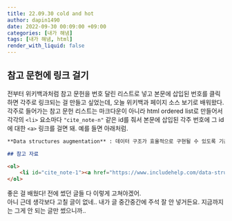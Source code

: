 ```yaml
---
title: 22.09.30 cold and hot
author: dapin1490
date: 2022-09-30 00:09:00 +09:00
categories: [내가 해냄]
tags: [내가 해냄, html]
render_with_liquid: false
---
```


## 참고 문헌에 링크 걸기
전부터 위키백과처럼 참고 문헌을 번호 달린 리스트로 넣고 본문에 삽입된 번호를 클릭하면 각주로 링크되는 걸 만들고 싶었는데, 오늘 위키백과 페이지 소스 보기로 배워왔다. 각주로 들어가는 참고 문헌 리스트는 마크다운이 아니라 html ordered list로 만들어서 각각의 `<li>` 요소마다 `"cite_note-n"` 같은 id를 줘서 본문에 삽입된 각주 번호에 그 id에 대한 `<a>` 링크를 걸면 돼. 예를 들면 아래처럼.  

```markdown
**Data structures augmentation** : 데이터 구조가 효율적으로 구현될 수 있도록 기존 데이터 구조에 몇 가지 추가 정보를 추가하는 것을 의미한다<a href="#cite_note-1">[1]</a>.

## 참고 자료

<ol>
    <li id="cite_note-1"><a href="https://www.includehelp.com/data-structure-tutorial/augmenting-data-structure.aspx" target="_blank" title="">Augmenting Data Structure</a></li>
</ol>
```  
  
좋은 걸 배웠다! 전에 썼던 글들 다 이렇게 고쳐야겠어.  
아니 근데 생각보다 고칠 글이 없네.. 내가 글 중간중간에 주석 잘 안 넣거든요. 지금까지는 그게 안 되는 글만 썼으니까..